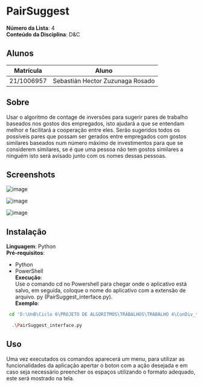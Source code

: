 # PairSuggest

**Número da Lista**: 4<br>
**Conteúdo da Disciplina**: D&C<br>

## Alunos
|Matrícula | Aluno |
| -- | -- |
| 21/1006957  |  Sebastián Hector Zuzunaga Rosado |


## Sobre 
Usar o algoritmo de contage de inversões para sugerir pares de trabalho baseados nos gostos dos empregados, isto ajudará a que se entendam melhor e facilitará a cooperação entre eles.
Serão sugeridos todos os possíveis pares que possam ser gerados entre empregados com gostos similares baseados num número máximo de investimentos para que se considerem similares, se é que uma pessoa não tem gostos similares a ninguém isto será avisado junto com os nomes dessas pessoas.

## Screenshots
![image](https://github.com/projeto-de-algoritmos/D-C_PairSuggest/assets/98188828/c936f308-9b91-440d-8906-cbe308023b74)

![image](https://github.com/projeto-de-algoritmos/D-C_PairSuggest/assets/98188828/e1c4fa90-f019-400b-a68a-441457224327)

![image](https://github.com/projeto-de-algoritmos/D-C_PairSuggest/assets/98188828/dd8ac32c-c379-4e4c-a44c-b2b21447f33a)

## Instalação 
**Linguagem**: Python<br>
**Pré-requisitos**: <br>
- Python <br>
- PowerShell <br>
**Execução**:<br>
Use o comando cd no Powershell para chegar onde o aplicativo está salvo, em seguida, coloque o nome do aplicativo com a extensão de arquivo. py (PairSuggest_interface.py).<br>
**Exemplo**:<br>
```bash
 cd 'D:\UnB\Ciclo 6\PROJETO DE ALGORITMOS\TRABALHOS\TRABALHO 4\ConDiv_temp\DivCon\'
```
```bash
  .\PairSuggest_interface.py
```

## Uso 
Uma vez executados os comandos aparecerá um menu, para utilizar as funcionalidades da aplicação apertar o boton com a ação desejada e em caso seja necessário preencher os espaços utilizando o formato adequado, este será mostrado na tela.





